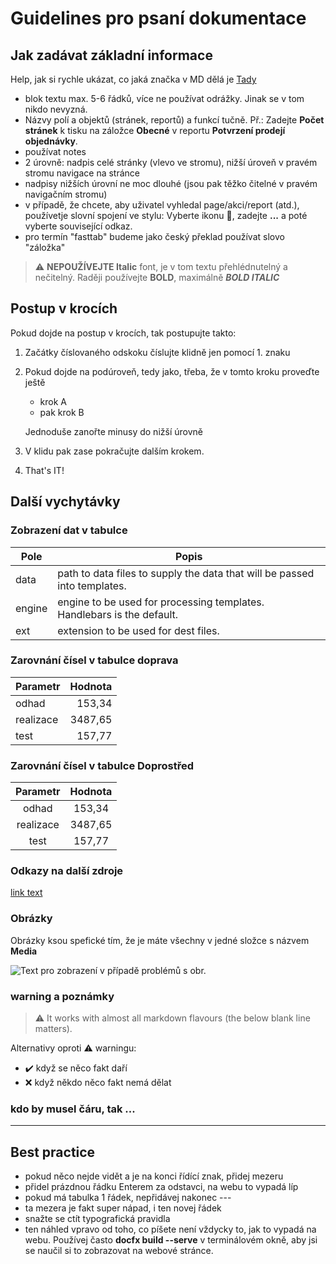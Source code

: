 # Guidelines pro psaní dokumentace

## Jak zadávat základní informace

Help, jak si rychle ukázat, co jaká značka v MD dělá je  [Tady](https://markdown-it.github.io/)

- blok textu max. 5-6 řádků, více ne
používat odrážky. Jinak se v tom nikdo nevyzná.
- Názvy polí a objektů (stránek, reportů) a funkcí tučně. Př.: Zadejte **Počet stránek** k tisku na záložce **Obecné** v reportu **Potvrzení prodejí objednávky**.
- používat notes
- 2 úrovně: nadpis celé stránky (vlevo ve stromu), nižší úroveň v pravém stromu navigace na stránce 
- nadpisy nižších úrovní ne moc dlouhé (jsou pak těžko čitelné v pravém navigačním stromu)
- v případě, že chcete, aby uživatel vyhledal page/akci/report (atd.), používetje slovní spojení ve stylu: Vyberte ikonu :mag_right:, zadejte **...** a poté vyberte související odkaz.
- pro termín "fasttab" budeme jako český překlad používat slovo "záložka"

> :warning: **NEPOUŽÍVEJTE Italic** font, je v tom textu přehlédnutelný a nečitelný. Raději používejte **BOLD**, maximálně ***BOLD ITALIC***

## Postup v krocích
Pokud dojde na postup v krocích, tak postupujte takto:
1. Začátky číslovaného odskoku číslujte klidně jen pomocí 1. znaku
1. Pokud dojde na podúroveň, tedy jako, třeba, že v tomto kroku proveďte ještě
    - krok A
    - pak krok B

    Jednoduše zanořte minusy do nižší úrovně
1. V klidu pak zase pokračujte dalším krokem.
1. That's IT! 

## Další vychytávky
### Zobrazení dat v tabulce

| Pole | Popis |
| ---- | ----- |
| data   | path to data files to supply the data that will be passed into templates. |
| engine | engine to be used for processing templates. Handlebars is the default. |
| ext    | extension to be used for dest files. |

### Zarovnání čísel v tabulce doprava

| Parametr | Hodnota |
| -------- | -------:|
| odhad   | 153,34 |
| realizace | 3487,65|
| test| 157,77 |

### Zarovnání čísel v tabulce Doprostřed

| Parametr | Hodnota |
|:--------:|:-------:|
| odhad   | 153,34 |
| realizace | 3487,65|
| test| 157,77 |

### Odkazy na další zdroje

[link text](http://dev.nodeca.com)

### Obrázky 
Obrázky ksou spefické tím, že je máte všechny v jedné složce s názvem **Media**

![Text pro zobrazení v případě problémů s obr.](/media/essencelogo.png "Obrázek ukazuje Logo společnosti Essence")


### warning a poznámky
> :warning: It works with almost all markdown flavours (the below blank line matters).

Alternativy oproti :warning: warningu:
- :heavy_check_mark: když se něco fakt daří
- :x: když někdo něco fakt nemá dělat 

### kdo by musel čáru, tak ...
---

## Best practice
- pokud něco nejde vidět a je na konci řídící znak, přidej mezeru
- přidel prázdnou řádku Enterem za odstavci, na webu to vypadá líp
- pokud má tabulka 1 řádek, nepřidávej nakonec ---
- ta mezera je fakt super nápad, i ten novej řádek
- snažte se ctít typografická pravidla
- ten náhled vpravo od toho, co píšete není vždycky to, jak to vypadá na webu. Používej často **docfx build --serve** v terminálovém okně, aby jsi se naučil si to zobrazovat na webové stránce.

